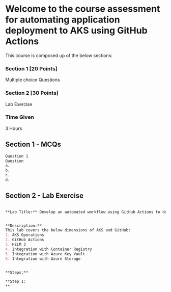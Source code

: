 # Welcome to the course assessment for automating application deployment to AKS using GitHub Actions

This course is composed up of the below sections:

### Section 1 [20 Points]
Multiple choice Questions

### Section 2 [30 Points]
Lab Exercise

### Time Given
3 Hours

## Section 1 - MCQs

```markdown
Question 1
Question 
a. 
b. 
c. 
d. 

```

## Section 2 - Lab Exercise

```markdown

**Lab Title:** Develop an automated workflow using GitHub Actions to deploy an application with React frontend and .NET Core Web API backend to Azure Kubernetes Service


**Description:**
This lab covers the below dimensions of AKS and GitHub:
1. AKS Operations
2. GitHub Actions
3. HELM 3
4. Integration with Container Registry
5. Integration with Azure Key Vault
6. Integration with Azure Storage


**Steps:**

**Step 1:
**


```

